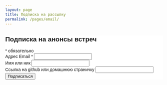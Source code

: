 ```yaml
---
layout: page
title: Подписка на рассылку
permalink: /pages/email/
---
```


<!-- Begin MailChimp Signup Form -->
<link href="//cdn-images.mailchimp.com/embedcode/classic-10_7.css" rel="stylesheet" type="text/css">
<style type="text/css">
  #mc_embed_signup{background:#fff; clear:left; font:14px Helvetica,Arial,sans-serif; }
  /* Add your own MailChimp form style overrides in your site stylesheet or in this style block.
     We recommend moving this block and the preceding CSS link to the HEAD of your HTML file. */
</style>
<div id="mc_embed_signup">
<form action="https://deeprefactoring.us16.list-manage.com/subscribe/post?u=5d9b1035754fbba2795547109&amp;id=0d69fd4ebe" method="post" id="mc-embedded-subscribe-form" name="mc-embedded-subscribe-form" class="validate" target="_blank" novalidate>
    <div id="mc_embed_signup_scroll">
  <h2>Подписка на анонсы встреч</h2>
<div class="indicates-required"><span class="asterisk">*</span> обязательно</div>
<div class="mc-field-group">
  <label for="mce-EMAIL">Адрес Email  <span class="asterisk">*</span>
</label>
  <input type="email" value="" name="EMAIL" class="required email" id="mce-EMAIL">
</div>
<div class="mc-field-group">
  <label for="mce-FNAME">Имя или ник </label>
  <input type="text" value="" name="FNAME" class="" id="mce-FNAME">
</div>
<div class="mc-field-group">
  <label for="mce-URL">Ссылка на github или домашнюю страничку </label>
  <input type="url" value="" name="URL" class=" url" id="mce-URL">
</div>
  <div id="mce-responses" class="clear">
    <div class="response" id="mce-error-response" style="display:none"></div>
    <div class="response" id="mce-success-response" style="display:none"></div>
  </div>    <!-- real people should not fill this in and expect good things - do not remove this or risk form bot signups-->
    <div style="position: absolute; left: -5000px;" aria-hidden="true"><input type="text" name="b_5d9b1035754fbba2795547109_0d69fd4ebe" tabindex="-1" value=""></div>
    <div class="clear"><input type="submit" value="Подписаться" name="subscribe" id="mc-embedded-subscribe" class="button"></div>
    </div>
</form>
</div>
<script type='text/javascript' src='//s3.amazonaws.com/downloads.mailchimp.com/js/mc-validate.js'></script><script type='text/javascript'>(function($) {window.fnames = new Array(); window.ftypes = new Array();fnames[0]='EMAIL';ftypes[0]='email';fnames[1]='FNAME';ftypes[1]='text';fnames[2]='URL_OLD';ftypes[2]='text';fnames[3]='URL';ftypes[3]='url'; /*
 * Translated default messages for the $ validation plugin.
 * Locale: RU
 */
$.extend($.validator.messages, {
        required: "Это поле необходимо заполнить.",
        remote: "Пожалуйста, введите правильное значение.",
        email: "Пожалуйста, введите корректный адрес электронной почты.",
        url: "Пожалуйста, введите корректный URL.",
        date: "Пожалуйста, введите корректную дату.",
        dateISO: "Пожалуйста, введите корректную дату в формате ISO.",
        number: "Пожалуйста, введите число.",
        digits: "Пожалуйста, вводите только цифры.",
        creditcard: "Пожалуйста, введите правильный номер кредитной карты.",
        equalTo: "Пожалуйста, введите такое же значение ещё раз.",
        accept: "Пожалуйста, выберите файл с правильным расширением.",
        maxlength: $.validator.format("Пожалуйста, введите не больше {0} символов."),
        minlength: $.validator.format("Пожалуйста, введите не меньше {0} символов."),
        rangelength: $.validator.format("Пожалуйста, введите значение длиной от {0} до {1} символов."),
        range: $.validator.format("Пожалуйста, введите число от {0} до {1}."),
        max: $.validator.format("Пожалуйста, введите число, меньшее или равное {0}."),
        min: $.validator.format("Пожалуйста, введите число, большее или равное {0}.")
});}(jQuery));var $mcj = jQuery.noConflict(true);</script>
<!--End mc_embed_signup-->
